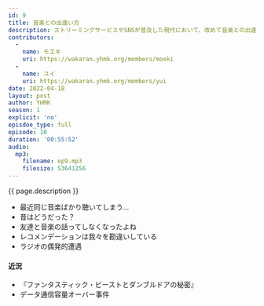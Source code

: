 ```yaml
---
id: 9
title: 音楽との出逢い方
description: ストリーミングサービスやSNSが普及した現代において、改めて音楽との出逢い方について話しちゃう。
contributors:
  - 
    name: モエキ
    uri: https://wakaran.yhmk.org/members/moeki
  -
    name: ユイ
    uri: https://wakaran.yhmk.org/members/yui
date: 2022-04-18
layout: post
author: YHMK
season: 1
explicit: 'no'
episdoe_type: full
episode: 10
duration: '00:55:52'
audio:
  mp3:
    filename: ep9.mp3
    filesize: 53641256
---
```


{{ page.description }}

- 最近同じ音楽ばかり聴いてしまう...
- 昔はどうだった？
- 友達と音楽の話ってしなくなったよね
- レコメンデーションは我々を勘違いしている
- ラジオの偶発的遭遇

#### 近況
- 『ファンタスティック・ビーストとダンブルドアの秘密』
- データ通信容量オーバー事件
